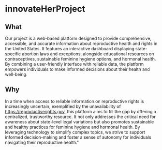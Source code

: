 # innovateHerProject

## What

Our project is a web-based platform designed to provide comprehensive, accessible, and accurate information about reproductive health and rights in the United States. It features an interactive dashboard displaying state-specific abortion laws and exceptions, alongside educational resources on contraceptives, sustainable feminine hygiene options, and hormonal health. By combining a user-friendly interface with reliable data, the platform empowers individuals to make informed decisions about their health and well-being.

## Why

In a time when access to reliable information on reproductive rights is increasingly uncertain, exemplified by the unavailability of https://reproductiverights.gov, this platform aims to fill the gap by offering a centralized, trustworthy resource. It not only addresses the critical need for awareness about state-level legal variations but also promotes sustainable and healthy practices for feminine hygiene and hormonal health. By leveraging technology to simplify complex topics, we strive to support informed decision-making and foster a sense of autonomy for individuals navigating their reproductive health."
